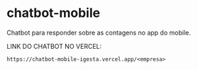 # chatbot-mobile
Chatbot para responder sobre as contagens no app do mobile.


LINK DO CHATBOT NO VERCEL:

`https://chatbot-mobile-igesta.vercel.app/<empresa>`
